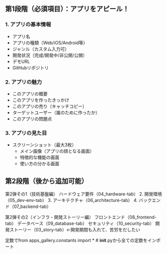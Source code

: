 ## 第1段階（必須項目）：アプリをアピール！

### 1. アプリの基本情報
- アプリ名
- アプリの種類（Web/iOS/Android等）
- ジャンル（カスタム入力可）
- 開発状況（完成/開発中/非公開/公開）
- デモURL
- GitHubリポジトリ

### 2. アプリの魅力
- このアプリの概要
- このアプリを作ったきっかけ
- このアプリの売り（キャッチコピー）
- ターゲットユーザー（誰のために作ったか）
- このアプリの問題点

### 3. アプリの見た目
- スクリーンショット（最大3枚）
  - メイン画像（アプリの顔となる画面）
  - 特徴的な機能の画面
  - 使い方の分かる画面

## 第2段階（後から追加可能）

第2弾その1（技術基盤編）
ハードウェア要件（04_hardware-tab）
2. 開発環境（05_dev-env-tab）
3. アーキテクチャ（06_architecture-tab）
4. バックエンド（07_backend-tab）

第2弾その2（インフラ・開発ストーリー編）
フロントエンド（08_frontend-tab）
データベース（09_database-tab）
セキュリティ（10_security-tab）
開発ストーリー（03_story-tab）←開発期間も入れて、苦労をだしたい


定数でfrom apps_gallery.constants import *  # __init__.pyから全ての定数をインポート

